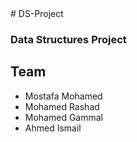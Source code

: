 <html>
<head>
    <link href="https://fonts.googleapis.com/css?family=Indie+Flower" rel="stylesheet">

</head>
<style>
   
    .hea{
        font-family: 'Indie Flower', cursive;
        }
 </style>
<body>
# DS-Project
<h3>Data Structures Project</h3>
<h2 class = "hea" > Team </h2>
<ul> <li>Mostafa Mohamed </li>
<li>Mohamed Rashad </li>
<li>Mohamed Gammal</li>
<li>Ahmed Ismail</li></ul>
</body>
</html>
